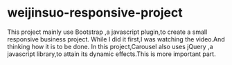 # weijinsuo-responsive-project
This project mainly use Bootstrap ,a javascript plugin,to create a small responsive business project.
While I did it first,I was watching the video.And thinking how it is to be done.
In this project,Carousel also uses jQuery ,a javascript library,to attain its dynamic effects.This is more important part.
